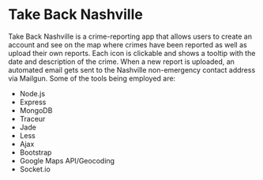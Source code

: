 Take Back Nashville
===============

Take Back Nashville is a crime-reporting app that allows users to create an account and see on the map where crimes have been reported as well as upload their own reports. Each icon is clickable and shows a tooltip with the date and description of the crime. When a new report is uploaded, an automated email gets sent to the Nashville non-emergency contact address via Mailgun. Some of the tools being employed are:

- Node.js
- Express
- MongoDB
- Traceur
- Jade
- Less
- Ajax
- Bootstrap
- Google Maps API/Geocoding
- Socket.io
